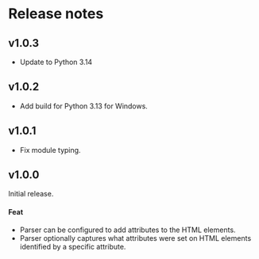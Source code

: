 # Release notes

## v1.0.3

- Update to Python 3.14

## v1.0.2

- Add build for Python 3.13 for Windows.

## v1.0.1

- Fix module typing.

## v1.0.0

Initial release.

#### Feat

- Parser can be configured to add attributes to the HTML elements.
- Parser optionally captures what attributes were set on HTML elements
  identified by a specific attribute.
